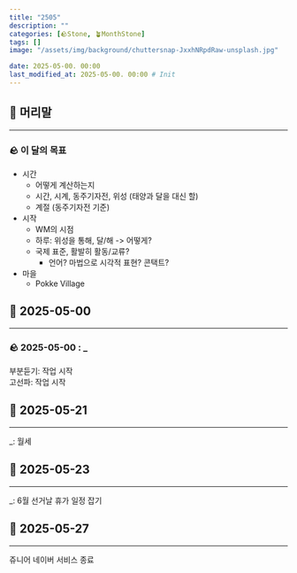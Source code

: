 ```yaml
---
title: "2505"
description: ""
categories: [🪨Stone, 🪴MonthStone]
tags: []
image: "/assets/img/background/chuttersnap-JxxhNRpdRaw-unsplash.jpg"

date: 2025-05-00. 00:00
last_modified_at: 2025-05-00. 00:00 # Init
---
```


## 🗿 머리말

---

### 🪨 이 달의 목표

- 시간
  - 어떻게 계산하는지
  - 시간, 시계, 동주기자전, 위성 (태양과 달을 대신 할)
  - 계절 (동주기자전 기준)
- 시작
  - WM의 시점
  - 하루: 위성을 통해, 달/해 -> 어떻게?
  - 국제 표준, 활발히 활동/교류?
    - 언어? 마법으로 시각적 표현? 콘택트?
- 마을
  - Pokke Village

## 🗿 2025-05-00

---

### 🪨 2025-05-00 : _

부분듣기: 작업 시작  
고선파: 작업 시작  

## 🗿 2025-05-21

---

_: 월세  

## 🗿 2025-05-23

---

_: 6월 선거날 휴가 일정 잡기

## 🗿 2025-05-27

---

쥬니어 네이버 서비스 종료  
